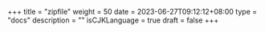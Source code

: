 +++
title = "zipfile"
weight = 50
date = 2023-06-27T09:12:12+08:00
type = "docs"
description = ""
isCJKLanguage = true
draft = false
+++